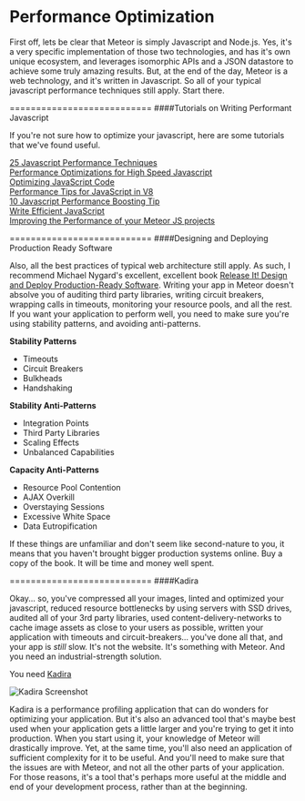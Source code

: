 Performance Optimization  
==============================

First off, lets be clear that Meteor is simply Javascript and Node.js.  Yes, it's a very specific implementation of those two technologies, and has it's own unique ecosystem, and leverages isomorphic APIs and a JSON datastore to achieve some truly amazing results.  But, at the end of the day, Meteor is a web technology, and it's written in Javascript.  So all of your typical javascript performance techniques still apply.  Start there.

===========================
####Tutorials on Writing Performant Javascript

If you're not sure how to optimize your javascript, here are some tutorials that we've found useful.  

[25 Javascript Performance Techniques](http://desalasworks.com/article/javascript-performance-techniques/)  
[Performance Optimizations for High Speed Javascript](http://www.webreference.com/programming/javascript/jkm3/index.html)  
[Optimizing JavaScript Code](https://developers.google.com/speed/articles/optimizing-javascript)  
[Performance Tips for JavaScript in V8](http://www.html5rocks.com/en/tutorials/speed/v8/)  
[10 Javascript Performance Boosting Tip](http://jonraasch.com/blog/10-javascript-performance-boosting-tips-from-nicholas-zakas)  
[Write Efficient JavaScript](http://oreilly.com/server-administration/excerpts/even-faster-websites/writing-efficient-javascript.html)  
[Improving the Performance of your Meteor JS projects](http://projectricochet.com/blog/meteor-js-performance#.U-lvxo1dWnD)

===========================
####Designing and Deploying Production Ready Software  

Also, all the best practices of typical web architecture still apply.  As such, I recommend Michael Nygard's excellent, excellent book [Release It!  Design and Deploy Production-Ready Software](http://www.amazon.com/Release-It-Production-Ready-Pragmatic-Programmers/dp/0978739213).  Writing your app in Meteor doesn't absolve you of auditing third party libraries, writing circuit breakers, wrapping calls in timeouts, monitoring your resource pools, and all the rest.  If you want your application to perform well, you need to make sure you're using stability patterns, and avoiding anti-patterns.  

**Stability Patterns**
- Timeouts
- Circuit Breakers
- Bulkheads
- Handshaking

**Stability Anti-Patterns**  
- Integration Points
- Third Party Libraries
- Scaling Effects
- Unbalanced Capabilities

**Capacity Anti-Patterns**  
- Resource Pool Contention
- AJAX Overkill
- Overstaying Sessions
- Excessive White Space
- Data Eutropification

If these things are unfamiliar and don't seem like second-nature to you, it means that you haven't brought bigger production systems online.  Buy a copy of the book.  It will be time and money well spent.  

===========================
####Kadira

Okay... so, you've compressed all your images, linted and optimized your javascript, reduced resource bottlenecks by using servers with SSD drives, audited all of your 3rd party libraries, used content-delivery-networks to cache image assets as close to your users as possible, written your application with timeouts and circuit-breakers... you've done all that, and your app is *still* slow.  It's not the website.  It's something with Meteor.  And you need an industrial-strength solution.

You need [Kadira](https://kadira.io/)

![Kadira Screenshot](https://raw.githubusercontent.com/clinical-meteor/cookbook/master/images/Kadira.png)  

Kadira is a performance profiling application that can do wonders for optimizing your application.  But it's also an advanced tool that's maybe best used when your application gets a little larger and you're trying to get it into production.  When you start using it, your knowledge of Meteor will drastically improve.  Yet, at the same time, you'll also need an application of sufficient complexity for it to be useful.  And you'll need to make sure that the issues are with Meteor, and not all the other parts of your application.  For those reasons, it's a tool that's perhaps more useful at the middle and end of your development process, rather than at the beginning.
